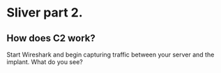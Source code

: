 # Sliver part 2.

## How does C2 work?

Start Wireshark and begin capturing traffic between your server and the implant. What do you see?
